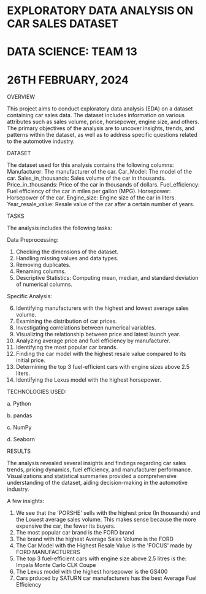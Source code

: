 # EXPLORATORY DATA ANALYSIS ON CAR SALES DATASET
# DATA SCIENCE: TEAM 13
# 26TH FEBRUARY, 2024


OVERVIEW

This project aims to conduct exploratory data analysis (EDA) on a dataset containing car sales data. The dataset includes information on various attributes such as sales volume, price, horsepower, engine size, and others. The primary objectives of the analysis are to uncover insights, trends, and patterns within the dataset, as well as to address specific questions related to the automotive industry.

DATASET

The dataset used for this analysis contains the following columns:
Manufacturer: The manufacturer of the car.
Car_Model: The model of the car.
Sales_in_thousands: Sales volume of the car in thousands.
Price_in_thousands: Price of the car in thousands of dollars.
Fuel_efficiency: Fuel efficiency of the car in miles per gallon (MPG).
Horsepower: Horsepower of the car.
Engine_size: Engine size of the car in liters.
Year_resale_value: Resale value of the car after a certain number of years.


TASKS

The analysis includes the following tasks:

Data Preprocessing:
1. Checking the dimensions of the dataset.
2. Handling missing values and data types.
3. Removing duplicates.
4. Renaming columns.
5. Descriptive Statistics: Computing mean, median, and standard deviation of numerical columns.

Specific Analysis:

6. Identifying manufacturers with the highest and lowest average sales volume.
7. Examining the distribution of car prices.
8. Investigating correlations between numerical variables.
9. Visualizing the relationship between price and latest launch year.
10. Analyzing average price and fuel efficiency by manufacturer.
11. Identifying the most popular car brands.
12. Finding the car model with the highest resale value compared to its initial price.
13. Determining the top 3 fuel-efficient cars with engine sizes above 2.5 liters.
14. Identifying the Lexus model with the highest horsepower.

TECHNOLOGIES USED:

a. Python

b. pandas

c. NumPy

d. Seaborn

RESULTS

The analysis revealed several insights and findings regarding car sales trends, pricing dynamics, fuel efficiency, and manufacturer performance. Visualizations and statistical summaries provided a comprehensive understanding of the dataset, aiding decision-making in the automotive industry.

A few insights:

1. We see that the 'PORSHE' sells with the highest price (In thousands) and the Lowest average sales volume. This makes sense because the more expensive the car, the fewer its buyers.
2. The most popular car brand is the FORD brand
3. The brand with the highest Average Sales Volume is the FORD
4. The Car Model with the Highest Resale Value is the 'FOCUS' made by FORD MANUFACTURERS
5. The top 3 fuel-efficient cars with engine size above 2.5 litres is the:
Impala
Monte Carlo
CLK Coupe
6. The Lexus model with the highest horsepower is the GS400
7. Cars prduced by SATURN car manufacturers has the best Average Fuel Efficiency



